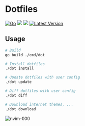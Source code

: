 # Dotfiles

[![Go](https://github.com/haunt98/dotfiles/workflows/Go/badge.svg?branch=main)](https://github.com/haunt98/dotfiles/actions)
<a href="https://dotfyle.com/haunt98/dotfiles-data-nvim"><img src="https://dotfyle.com/haunt98/dotfiles-data-nvim/badges/plugins?style=flat" /></a>
<a href="https://dotfyle.com/haunt98/dotfiles-data-nvim"><img src="https://dotfyle.com/haunt98/dotfiles-data-nvim/badges/plugin-manager?style=flat" /></a>
[![Latest Version](https://img.shields.io/github/v/tag/haunt98/qmk_keymaps)](https://github.com/haunt98/qmk_keymaps/tags)

## Usage

```sh
# Build
go build ./cmd/dot

# Install dotfiles
./dot install

# Update dotfiles with user config
./dot update

# Diff dotfiles with user config
./dot diff

# Download internet themes, ...
./dot download
```

![nvim-000](https://raw.githubusercontent.com/haunt98/posts-images/main/nvim-000.jxl)
